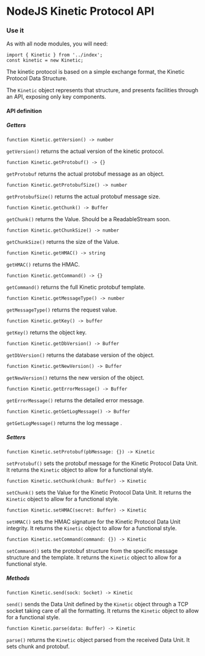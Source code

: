 # NodeJS Kinetic Protocol API

### Use it

As with all node modules, you will need:
```node
import { Kinetic } from '../index';
const kinetic = new Kinetic;
```
The kinetic protocol is based on a simple exchange format, the Kinetic Protocol
Data Structure.

The `Kinetic` object represents that structure, and presents facilities through
an API, exposing only key components.

#### API definition

##### Getters

```node
function Kinetic.getVersion() -> number
```
`getVersion()` returns the actual version of the kinetic protocol.

```node
function Kinetic.getProtobuf() -> {}
```
`getProtobuf` returns the actual protobuf message as an object.

```node
function Kinetic.getProtobufSize() -> number
```
`getProtobufSize()` returns the actual protobuf message size.

```node
function Kinetic.getChunk() -> Buffer
```
`getChunk()` returns the Value. Should be a ReadableStream soon.

```node
function Kinetic.getChunkSize() -> number
```
`getChunkSize()` returns the size of the Value.

```node
function Kinetic.getHMAC() -> string
```
`getHMAC()` returns the HMAC.

```node
function Kinetic.getCommand() -> {}
```
`getCommand()` returns the full Kinetic protobuf template.

```node
function Kinetic.getMessageType() -> number
```
`getMessageType()` returns the request value.

```node
function Kinetic.getKey() -> buffer
```
`getKey()` returns the object key.

```node
function Kinetic.getDbVersion() -> Buffer
```
`getDbVersion()` returns the database version of the object.

```node
function Kinetic.getNewVersion() -> Buffer
```
`getNewVersion()` returns the new version of the object.

```node
function Kinetic.getErrorMessage() -> Buffer
```
`getErrorMessage()` returns the detailed error message.

```node
function Kinetic.getGetLogMessage() -> Buffer
```
`getGetLogMessage()` returns the log message .

##### Setters

```node
function Kinetic.setProtobuf(pbMessage: {}) -> Kinetic
```
`setProtobuf()` sets the protobuf message for the Kinetic Protocol Data Unit.
It returns the `Kinetic` object to allow for a functional style.

```node
function Kinetic.setChunk(chunk: Buffer) -> Kinetic
```
`setChunk()` sets the Value for the Kinetic Protocol Data Unit.
It returns the `Kinetic` object to allow for a functional style.

```node
function Kinetic.setHMAC(secret: Buffer) -> Kinetic
```
`setHMAC()` sets the HMAC signature for the Kinetic Protocol Data Unit integrity.
It returns the `Kinetic` object to allow for a functional style.

```node
function Kinetic.setCommand(command: {}) -> Kinetic
```
`setCommand()` sets the protobuf structure from the specific message structure
and the template.
It returns the `Kinetic` object to allow for a functional style.

##### Methods
```node
function Kinetic.send(sock: Socket) -> Kinetic
```
`send()` sends the Data Unit defined by the `Kinetic` object through a TCP
socket taking care of all the formatting. It returns the `Kinetic` object to
allow for a functional style.

```node
function Kinetic.parse(data: Buffer) -> Kinetic
```
`parse()` returns the `Kinetic` object parsed from the received Data Unit. It
sets chunk and protobuf.
